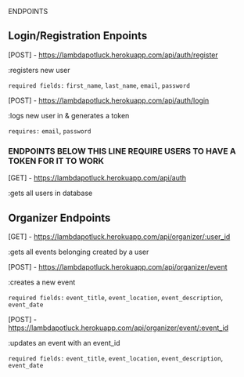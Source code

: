 ENDPOINTS

## Login/Registration Enpoints

[POST] - https://lambdapotluck.herokuapp.com/api/auth/register  

:registers new user

  `required fields:`
  `first_name`,
  `last_name`,
  `email`,
  `password`

[POST] - https://lambdapotluck.herokuapp.com/api/auth/login  

:logs new user in & generates a token

  `requires:`
  `email`,
  `password`

### ENDPOINTS BELOW THIS LINE REQUIRE USERS TO HAVE A TOKEN FOR IT TO WORK

[GET] - https://lambdapotluck.herokuapp.com/api/auth  

:gets all  users in database

## Organizer Endpoints 

[GET] - https://lambdapotluck.herokuapp.com/api/organizer/:user_id  

:gets all events belonging created by a user

[POST] - https://lambdapotluck.herokuapp.com/api/organizer/event 

:creates a new event

  `required fields:`
  `event_title`,
  `event_location`,
  `event_description`,
  `event_date`

[POST] - https://lambdapotluck.herokuapp.com/api/organizer/event/:event_id 

:updates an event with an event_id

  `required fields:`
  `event_title`,
  `event_location`,
  `event_description`,
  `event_date`
